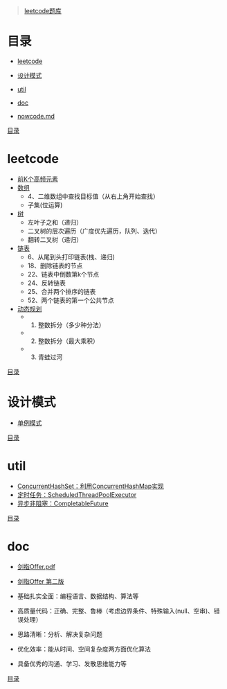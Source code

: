 > [leetcode题库](https://leetcode-cn.com/problemset/all/)

# 目录
- [leetcode](#leetcode)
- [设计模式](#设计模式)
- [util](#util)
- [doc](#doc)

- [nowcode.md](https://github.com/Panl99/leetcode/tree/master/java/src/nowcoder/nowcode.md)

[目录](#目录)

# leetcode
- [前K个高频元素](https://github.com/Panl99/leetcode/tree/master/java/src/leetcode/TopkFrequentElements.java)
- [数组](https://github.com/Panl99/leetcode/tree/master/java/src/leetcode/ArrayDemo.java)
    - 4、二维数组中查找目标值（从右上角开始查找）
    - 子集(位运算)
- [树](https://github.com/Panl99/leetcode/tree/master/java/src/leetcode/TreeDemo.java)
    - 左叶子之和（递归）
    - 二叉树的层次遍历（广度优先遍历，队列、迭代）
    - 翻转二叉树（递归）
- [链表](https://github.com/Panl99/leetcode/tree/master/java/src/leetcode/ListDemo.java)
    - 6、从尾到头打印链表(栈、递归)
    - 18、删除链表的节点
    - 22、链表中倒数第k个节点
    - 24、反转链表
    - 25、合并两个排序的链表
    - 52、两个链表的第一个公共节点
- [动态规划](https://github.com/Panl99/leetcode/tree/master/java/src/leetcode/DynamicProgramming.java)
    - 1. 整数拆分（多少种分法）
    - 2. 整数拆分（最大乘积）
    - 3. 青蛙过河

[目录](#目录)

# 设计模式
- [单例模式](https://github.com/Panl99/leetcode/tree/master/java/src/designpattern/Singleton.java)

[目录](#目录)

# util
- [ConcurrentHashSet：利用ConcurrentHashMap实现](https://github.com/Panl99/leetcode/tree/master/java/src/util/ConcurrentHashSet.java)
- [定时任务：ScheduledThreadPoolExecutor](https://github.com/Panl99/leetcode/tree/master/java/src/util/ScheduledThreadPoolExecutorDemo.java)
- [异步非阻塞：CompletableFuture](https://github.com/Panl99/leetcode/tree/master/java/src/util/CompletableFutureDemo.java)

[目录](#目录)

# doc
- [剑指Offer.pdf](https://github.com/Panl99/leetcode/tree/master/resources/static/doc/剑指Offer.pdf)
- [剑指Offer 第二版](https://www.cnblogs.com/52yu/p/13352567.html)

- 基础扎实全面：编程语言、数据结构、算法等
- 高质量代码：正确、完整、鲁棒（考虑边界条件、特殊输入(null、空串)、错误处理）
- 思路清晰：分析、解决复杂问题
- 优化效率：能从时间、空间复杂度两方面优化算法
- 具备优秀的沟通、学习、发散思维能力等

[目录](#目录)